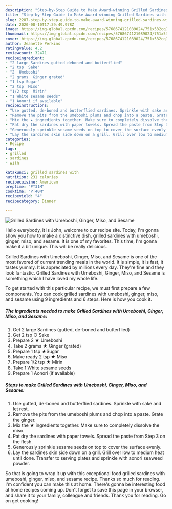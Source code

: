 ```yaml
---
description: "Step-by-Step Guide to Make Award-winning Grilled Sardines with Umeboshi, Ginger, Miso, and Sesame"
title: "Step-by-Step Guide to Make Award-winning Grilled Sardines with Umeboshi, Ginger, Miso, and Sesame"
slug: 2287-step-by-step-guide-to-make-award-winning-grilled-sardines-with-umeboshi-ginger-miso-and-sesame
date: 2020-08-10T17:39:49.978Z
image: https://img-global.cpcdn.com/recipes/5768674121089024/751x532cq70/grilled-sardines-with-umeboshi-ginger-miso-and-sesame-recipe-main-photo.jpg
thumbnail: https://img-global.cpcdn.com/recipes/5768674121089024/751x532cq70/grilled-sardines-with-umeboshi-ginger-miso-and-sesame-recipe-main-photo.jpg
cover: https://img-global.cpcdn.com/recipes/5768674121089024/751x532cq70/grilled-sardines-with-umeboshi-ginger-miso-and-sesame-recipe-main-photo.jpg
author: Jeanette Perkins
ratingvalue: 4.2
reviewcount: 32471
recipeingredient:
- "2 large Sardines gutted deboned and butterflied"
- "2 tsp  Sake"
- "2  Umeboshi"
- "2 grams  Ginger grated"
- "1 tsp Sugar"
- "2 tsp  Miso"
- "1/2 tsp  Mirin"
- "1 White sesame seeds"
- "1 Aonori if available"
recipeinstructions:
- "Use gutted, de-boned and butterflied sardines. Sprinkle with sake and let rest."
- "Remove the pits from the umeboshi plums and chop into a paste. Grate the ginger."
- "Mix the ★ ingredients together. Make sure to completely dissolve the miso."
- "Pat dry the sardines with paper towels. Spread the paste from Step 3 on the flesh."
- "Generously sprinkle sesame seeds on top to cover the surface evenly."
- "Lay the sardines skin side down on a grill. Grill over low to medium heat until done.  Transfer to serving plates and sprinkle with aonori seaweed powder."
categories:
- Recipe
tags:
- grilled
- sardines
- with

katakunci: grilled sardines with 
nutrition: 231 calories
recipecuisine: American
preptime: "PT31M"
cooktime: "PT40M"
recipeyield: "4"
recipecategory: Dinner

---
```



![Grilled Sardines with Umeboshi, Ginger, Miso, and Sesame](https://img-global.cpcdn.com/recipes/5768674121089024/751x532cq70/grilled-sardines-with-umeboshi-ginger-miso-and-sesame-recipe-main-photo.jpg)

Hello everybody, it is John, welcome to our recipe site. Today, I'm gonna show you how to make a distinctive dish, grilled sardines with umeboshi, ginger, miso, and sesame. It is one of my favorites. This time, I'm gonna make it a bit unique. This will be really delicious.



Grilled Sardines with Umeboshi, Ginger, Miso, and Sesame is one of the most favored of current trending meals in the world. It is simple, it is fast, it tastes yummy. It is appreciated by millions every day. They're fine and they look fantastic. Grilled Sardines with Umeboshi, Ginger, Miso, and Sesame is something which I have loved my whole life.


To get started with this particular recipe, we must first prepare a few components. You can cook grilled sardines with umeboshi, ginger, miso, and sesame using 9 ingredients and 6 steps. Here is how you cook it.

<!--inarticleads1-->

##### The ingredients needed to make Grilled Sardines with Umeboshi, Ginger, Miso, and Sesame:

1. Get 2 large Sardines (gutted, de-boned and butterflied)
1. Get 2 tsp ○ Sake
1. Prepare 2 ★ Umeboshi
1. Take 2 grams ★ Ginger (grated)
1. Prepare 1 tsp ★Sugar
1. Make ready 2 tsp ★ Miso
1. Prepare 1/2 tsp ★ Mirin
1. Take 1 White sesame seeds
1. Prepare 1 Aonori (if available)




<!--inarticleads2-->

##### Steps to make Grilled Sardines with Umeboshi, Ginger, Miso, and Sesame:

1. Use gutted, de-boned and butterflied sardines. Sprinkle with sake and let rest.
1. Remove the pits from the umeboshi plums and chop into a paste. Grate the ginger.
1. Mix the ★ ingredients together. Make sure to completely dissolve the miso.
1. Pat dry the sardines with paper towels. Spread the paste from Step 3 on the flesh.
1. Generously sprinkle sesame seeds on top to cover the surface evenly.
1. Lay the sardines skin side down on a grill. Grill over low to medium heat until done.  Transfer to serving plates and sprinkle with aonori seaweed powder.




So that is going to wrap it up with this exceptional food grilled sardines with umeboshi, ginger, miso, and sesame recipe. Thanks so much for reading. I'm confident you can make this at home. There's gonna be interesting food at home recipes coming up. Don't forget to save this page in your browser, and share it to your family, colleague and friends. Thank you for reading. Go on get cooking!
